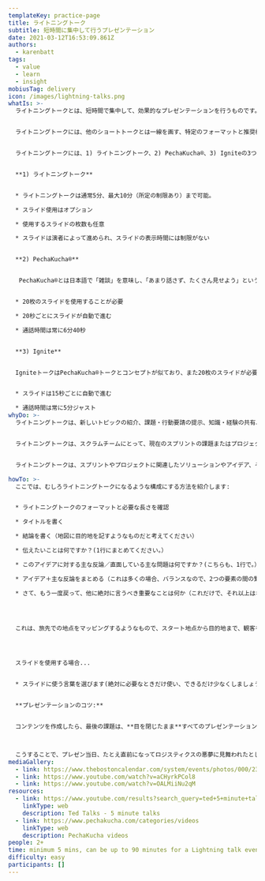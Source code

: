 ```yaml
---
templateKey: practice-page
title: ライトニングトーク
subtitle: 短時間に集中して行うプレゼンテーション
date: 2021-03-12T16:53:09.861Z
authors:
  - karenbatt
tags:
  - value
  - learn
  - insight
mobiusTag: delivery
icon: /images/lightning-talks.png
whatIs: >-
  ライトニングトークとは、短時間で集中して、効果的なプレゼンテーションを行うものです。限られた時間の中で、自分の言いたいことを伝えるには最適な方法です。時間的な制約があるため、スピーカーはメッセージを編集せざるを得ず、決定的に重要な要素だけが残ることになります。科学者や技術者グループが、「私の知っていることをすべて見てください」から「あなたが今知っておくべき最も重要なことは何ですか」に焦点を切り替えるためによく使われています。


  ライトニングトークには、他のショートトークとは一線を画す、特定のフォーマットと推奨構成があります。


  ライトニングトークには、1) ライトニングトーク、2) PechaKucha®、3) Igniteの3つの主なフォーマットがあり、選択することができます。


  **1) ライトニングトーク**


  * ライトニングトークは通常5分、最大10分（所定の制限あり）まで可能。

  * スライド使用はオプション

  * 使用するスライドの枚数も任意

  * スライドは演者によって進められ、スライドの表示時間には制限がない


  **2) PechaKucha®**


   PechaKucha®とは日本語で「雑談」を意味し、「あまり話さず、たくさん見せよう」という思いから生まれたトークスタイルです。従来のライトニングトークとは、次のような点で異なります。:


  * 20枚のスライドを使用することが必要

  * 20秒ごとにスライドが自動で進む

  * 通話時間は常に6分40秒


  **3) Ignite**


  IgniteトークはPechaKucha®トークとコンセプトが似ており、また20枚のスライドが必要です。2つの違いがあります。:


  * スライドは15秒ごとに自動で進む

  * 通話時間は常に5分ジャスト
whyDo: >-
  ライトニングトークは、新しいトピックの紹介、課題・行動要請の提示、知識・経験の共有、近況報告などに非常に有効な手段です。


  ライトニングトークは、スクラムチームにとって、現在のスプリントの課題またはプロジェクト全般に関する体験を共有するための素晴らしい方法です。また、スプリントの終わりにプロダクトオーナーや他のステークホルダーにフィードバックを与えるためにも使うことができます。プロダクトオーナーも、このフォーマットを使って、次のスプリントのビジョンやビジネスニーズをスクラムチームと共有することができます。


  ライトニングトークは、スプリントやプロジェクトに関連したソリューションやアイデア、その他の関連コンテンツをさまざまなメンバーが発表する「ランチ＆ラーニング」でよく使用されます。また、トピックを提示し、提示された内容について一緒に議論する方法としても使用できます、この場合もタイムボックスをお忘れなく!

howTo: >-
  ここでは、むしろライトニングトークになるような構成にする方法を紹介します:


  * ライトニングトークのフォーマットと必要な長さを確認

  * タイトルを書く

  * 結論を書く（地図に目的地を記すようなものだと考えてください）

  * 伝えたいことは何ですか？(1行にまとめてください。）

  * このアイデアに対する主な反論／直面している主な問題は何ですか？(こちらも、1行で。）

  * アイデア＋主な反論をまとめる（これは多くの場合、バランスなので、2つの要素の間の緊張を認め、達成したい成果にフォーカスする。）

  * さて、もう一度戻って、他に絶対に言うべき重要なことは何か（これだけで、それ以上はない）を考えてください。あなたのアイデア、あなたの主な反論、そしてそれらがどのように組み合わされるかを考えてみてください。




  これは、旅先での地点をマッピングするようなもので、スタート地点から目的地まで、観客を迷わせることなく導くために必要な最も重要な要素にフォーカスできると考えています。




  スライドを使用する場合...


  * スライドに使う言葉を選びます(絶対に必要なときだけ使い、できるだけ少なくしましょう！)


  **プレゼンテーションのコツ:**


  コンテンツを作成したら、最後の課題は、**目を閉じたまま**すべてのプレゼンテーションを実施できる段階に到達することです。これは文字通りの意味です。メモも見ず、スライドも使わず、プレゼンテーションができるようになったら、準備は完了です。



  こうすることで、プレゼン当日、たとえ直前になってロジスティクスの悪夢に見舞われたとしても（最善の計画と準備をしても起こり得ることです）、聴衆／チーム／顧客にとって今最も重要なことを伝えることで、価値を提供することができます。
mediaGallery:
  - link: https://www.thebostoncalendar.com/system/events/photos/000/235/956/original/SF_LightningTalks_edited.png?1548953347
  - link: https://www.youtube.com/watch?v=aCHyrkPCol8
  - link: https://www.youtube.com/watch?v=OALMiiNu2qM
resources:
  - link: https://www.youtube.com/results?search_query=ted+5+minute+talks
    linkType: web
    description: Ted Talks - 5 minute talks
  - link: https://www.pechakucha.com/categories/videos
    linkType: web
    description: PechaKucha videos
people: 2+
time: minimum 5 mins, can be up to 90 minutes for a Lightning talk event
difficulty: easy
participants: []
---
```

